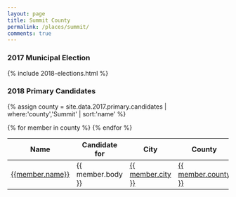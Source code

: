 ```yaml
---
layout: page
title: Summit County
permalink: /places/summit/
comments: true
---
```


<!-- <section class="notice">
  <p>{{ site.data.places.utah_county.wikipedia_snippet }} (<a href="{{ site.data.places.utah_county.wikipedia_url }}"><span>Wikipedia</span></a>)</p>
</section> -->

### 2017 Municipal Election

{% include 2018-elections.html %}

### 2018 Primary Candidates
{% assign county = site.data.2017.primary.candidates | where:'county','Summit' | sort:'name' %}
<table>
<thead>
  <th>Name</th>
  <th>Candidate for</th>
  <th>City</th>
  <th>County</th>
</thead>
<tbody>
{% for member in county  %}
  <tr>
    <td><a href="../../people/{{member.id}}">{{member.name}}</a></td>
    <td>{{ member.body }}</td>
    <td><a href="../../places/{{ member.county | downcase | replace: ' ','-' }}/{{ member.city | downcase | replace: ' ','-' }}">{{ member.city }}</a></td>
    <td><a href="../../places/{{ member.county | downcase | replace: ' ','-' }}">{{ member.county }}</a></td>
  </tr>
{% endfor %}
</tbody>
</table>